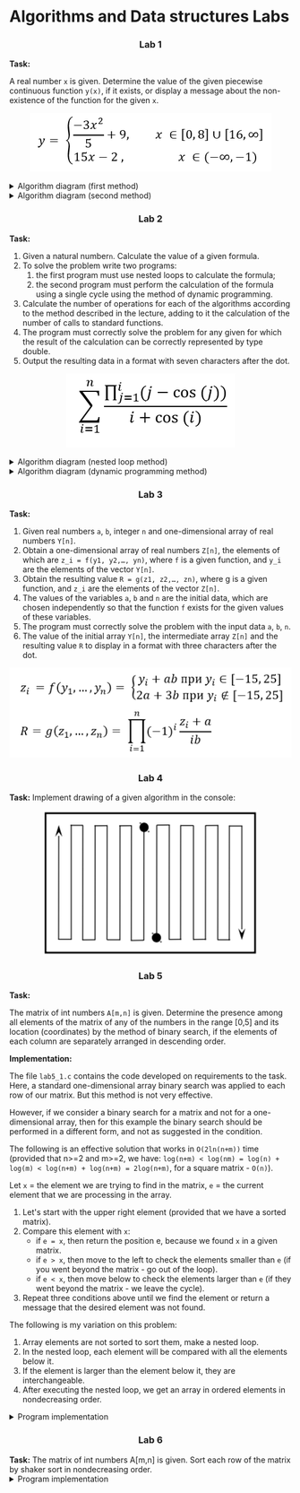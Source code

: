 # Algorithms and Data structures Labs

<h3 align="center">Lab 1</h3> 
<b>Task:</b> 

A real number `x` is given. Determine the value of the given piecewise continuous function `y(x)`, if it exists, or display a message about the non-existence of the function for the given `x`.

<p align="center">
    <img src="img/task1.png" alt="Task Lab1">
</p>

<details>
  <summary>Algorithm diagram (first method)</summary>
<p align="center">
    <img src="img/algoruthm1_1.png" alt="Algorithm diagram 1">
</p>
</details>

<details>
  <summary>Algorithm diagram (second method)</summary>
<p align="center">
    <img src="img/algoruthm1_2.png" alt="Algorithm diagram 2">
</p>
</details>


<h3 align="center">Lab 2</h3> 
<b>Task:</b> 

1. Given a natural number`n`. Calculate the value of a given formula.
2. To solve the problem write two programs:
	1) the first program must use nested loops to calculate the formula;
	2) the second program must perform the calculation of the formula using a single cycle using the method of dynamic programming.
3. Calculate the number of operations for each of the algorithms according to the method described in the lecture, adding to it the calculation of the number of calls to standard functions.
4. The program must correctly solve the problem for any given for which the result of the calculation can be correctly represented by type double.
5. Output the resulting data in a format with seven characters after the dot.

<p align="center">
    <img src="img/task2.png" alt="Task Lab2">
</p>

<details>
  <summary>Algorithm diagram (nested loop method)</summary>
<p align="center">
    <img src="img/algoruthm2_1.png" alt="Algorithm diagram 1">
</p>
</details>

<details>
  <summary>Algorithm diagram (dynamic programming method)</summary>
<p align="center">
    <img src="img/algoruthm2_2.png" alt="Algorithm diagram 2">
</p>
</details>


<h3 align="center">Lab 3</h3> 
<b>Task:</b> 

1. Given real numbers `a`, `b`, integer `n` and one-dimensional array of real numbers `Y[n]`.
2. Obtain a one-dimensional array of real numbers `Z[n]`, the elements of which are `z_i = f(y1, y2,…, yn)`, where `f` is a given function, and `y_i` are the elements of the vector `Y[n]`.
3. Obtain the resulting value `R = g(z1, z2,…, zn)`, where g is a given function, and `z_i` are the elements of the vector `Z[n]`.
4. The values of the variables `a`, `b` and `n` are the initial data, which are chosen independently so that the function `f` exists for the given values of these variables.
5. The program must correctly solve the problem with the input data `a`, `b`, `n`.
6. The value of the initial array `Y[n]`, the intermediate array `Z[n]` and the resulting value `R` to display in a format with three characters after the dot.

<p align="center">
    <img src="img/task3.png" alt="Task Lab3">
</p>


<h3 align="center">Lab 4</h3> 
<b>Task:</b> Implement drawing of a given algorithm in the console:

<p align="center">
    <img src="img/task4.png" alt="Task Lab4">
</p>

<h3 align="center">Lab 5</h3> 
<b>Task:</b> 

The matrix of int numbers `A[m,n]` is given. Determine the presence among all elements of the matrix of any of the numbers in the range [0,5] and its location (coordinates) by the method of binary search, if the elements of each column are separately arranged in descending order.

<b>Implementation:</b> 

The file `lab5_1.c` contains the code developed on requirements to the task. Here, a standard one-dimensional array binary search was applied to each row of our matrix. But this method is not very effective.

However, if we consider a binary search for a matrix and not for a one-dimensional array, then for this example the binary search should be performed in a different form, and not as suggested in the condition.

The following is an effective solution that works in `O(2ln(n+m))` time (provided that n>=2 and m>=2, we have: `log(n+m) < log(nm) = log(n) + log(m) < log(n+m) + log(n+m) = 2log(n+m)`, for a square matrix - `O(n)`).

Let `x` = the element we are trying to find in the matrix, `e` = the current element that we are processing in the array.

1) Let's start with the upper right element (provided that we have a sorted matrix).
2) Compare this element with `x`:
    * if `e = x`, then return the position e, because we found `x` in a given matrix.
	* if `e > x`, then move to the left to check the elements smaller than `e` (if you went beyond the matrix - go out of the loop).
	* if `e < x`, then move below to check the elements larger than `e` (if they went beyond the matrix - we leave the cycle).
3) Repeat three conditions above until we find the element or return a message that the desired element was not found.

The following is my variation on this problem:
1. Array elements are not sorted to sort them, make a nested loop.
2. In the nested loop, each element will be compared with all the elements below it.
3. If the element is larger than the element below it, they are interchangeable.
4. After executing the nested loop, we get an array in ordered elements in nondecreasing order.

<details>
  <summary>Program implementation</summary>

```c
#include <stdio.h>
#include <stdlib.h>
#include <math.h>
#include <time.h>

void main()
{
    int i, j, k, a, m, n, x;
    printf("Enter the dimension of the matrix (with a space): \n");
    scanf("%d %d", &m, &n);

    int Z[m][n];
    srand(time(NULL));
    
    printf("---------------------------\n");
    printf("Matrix before sorting: \n");
    for(i=0;i<m;++i) {
       for(j=0;j<n;++j) {
            Z[i][j]=20+rand()%10;
            printf("%d ", Z[i][j]);
       }
       printf("\n");
    }
    
    printf("---------------------------\n");
    printf("After sorting in nondecreasing order by rows: \n");
    for (i = 0; i < m; ++i) {
        for (j = 0; j < n; ++j) {
            for (k =(j + 1); k < n; ++k) {
                if (Z[i][j] > Z[i][k]) {
                    a = Z[i][j];
                    Z[i][j] = Z[i][k];
                    Z[i][k] = a;
                }
            }
        }
    }
    
    for (i = 0; i < m; ++i) {
        for (j = 0; j < n; ++j) {
            printf(" %d", Z[i][j]);
        }
        printf("\n");
    }
    
    printf("---------------------------\n");
    printf("After sorting in nondecreasing order by columns: \n");
    for (j = 0; j < n; ++j) {
        for (i = 0; i < m; ++i) {
            for (k = i + 1; k < m; ++k) {
                if (Z[i][j] > Z[k][j]) {  // Comparison of other elements of the array
                    a = Z[i][j]; // Use a temporary variable to store the last value
                    Z[i][j] = Z[k][j]; // change the places of the variable
                    Z[k][j] = a; // save the last value
                }
            }
        }
    }
    
    for (i = 0; i < m; ++i) {
        for (j = 0; j < n; ++j) {
            printf(" %d", Z[i][j]);
        }
        printf("\n");
    }
    
    printf("---------------------------\n");
    int my_val = 0;
    for (x = 20; x <= 25; ++x) {
        int l = 0, t = n-1;
        while ( l < n && t >= 0 ) { 
            if ( Z[l][t] == x ) {
              printf("Element %d found at position (%d, %d)\n", x, l, t);
              my_val ++;
            }
            if (Z[l][t] > x)
                t--;
            else
                l++;
        }
    }
    
    if (my_val == 0)
        printf("Items from the range [20, 25] were not found in the matrix ...\n");
}
```
</details>

<h3 align="center">Lab 6</h3> 
<b>Task:</b> The matrix of int numbers A[m,n] is given. Sort each row of the matrix by shaker sort in  nondecreasing order.

<details>
  <summary>Program implementation</summary>

```c
#include <stdio.h>
#include <stdlib.h>
#include <math.h>
#include <time.h>

void swap(int *a, int *b) {
    int temp;
    temp = *a;
    *a = *b;
    *b = temp;
}

void main() {
    int i, j, m, n;
    printf("Enter the dimension of the matrix (with a space): \n");
    scanf("%d %d", &m, &n);


    int Z[m][n];
    srand(time(NULL));
    printf("--------------------------\n");
    printf("Matrix before sorting:\n");
    for(i = 0; i < m; ++i){
       for(j = 0; j < n; ++j){
            Z[i][j] = 10 + rand()%90;
            printf("%d ", Z[i][j]);
       }
       printf("\n");
    }
    
    for(j = 0; j < m; ++j) {
        int left = 0,
        right = n - 1;
        
        while (left < right) {
            for (int i = left; i < right; i++) {
                if (Z[j][i] > Z[j][i + 1])
                    swap(&Z[j][i], &Z[j][i+1]);
                }
            right--;

            for (int i = right; i > left; i--) {
                if (Z[j][i - 1] > Z[j][i])
                    swap(&Z[j][i], &Z[j][i-1]);
                }
            left++;
        }
    }
    printf("--------------------------\n");
    printf("Matrix after shaker sorting:\n");
    for (i = 0; i < m; ++i) {
        for (j = 0; j < n; ++j) {
            printf(" %d", Z[i][j]);
        }
        printf("\n"); }
}
```
</details>